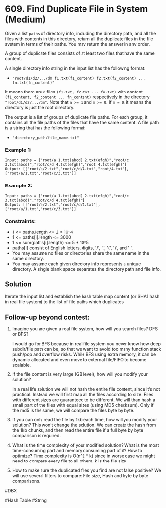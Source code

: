 # 609. Find Duplicate File in System (Medium)

Given a list `paths` of directory info, including the directory path, and all the files with contents in this directory, return all the duplicate files in the file system in terms of their paths. You may return the answer in any order.

A group of duplicate files consists of at least two files that have the same content.

A single directory info string in the input list has the following format:

- `"root/d1/d2/.../dm f1.txt(f1_content) f2.txt(f2_content) ... fn.txt(fn_content)"`

It means there are `n` files `(f1.txt, f2.txt ... fn.txt)` with content `(f1_content, f2_content ... fn_content)` respectively in the directory `"root/d1/d2/.../dm"`. Note that `n >= 1` and `m >= 0`. If `m = 0`, it means the directory is just the root directory.

The output is a list of groups of duplicate file paths. For each group, it contains all the file paths of the files that have the same content. A file path is a string that has the following format:

- `"directory_path/file_name.txt"`

### Example 1:

```
Input: paths = ["root/a 1.txt(abcd) 2.txt(efgh)","root/c 3.txt(abcd)","root/c/d 4.txt(efgh)","root 4.txt(efgh)"]
Output: [["root/a/2.txt","root/c/d/4.txt","root/4.txt"],["root/a/1.txt","root/c/3.txt"]]
```

### Example 2:

```
Input: paths = ["root/a 1.txt(abcd) 2.txt(efgh)","root/c 3.txt(abcd)","root/c/d 4.txt(efgh)"]
Output: [["root/a/2.txt","root/c/d/4.txt"],["root/a/1.txt","root/c/3.txt"]]
```

### Constraints:

- 1 <= paths.length <= 2 \* 10^4
- 1 <= paths[i].length <= 3000
- 1 <= sum(paths[i].length) <= 5 \* 10^5
- paths[i] consist of English letters, digits, '/', '.', '(', ')', and ' '.
- You may assume no files or directories share the same name in the same directory.
- You may assume each given directory info represents a unique directory. A single blank space separates the directory path and file info.

## Solution

Iterate the input list and establish the hash table map content (or SHA1 hash in real file system) to the list of file paths which duplicates.

## Follow-up beyond contest:

1. Imagine you are given a real file system, how will you search files? DFS or BFS?

   I would go for BFS because in real file system you never know how deep subdir/file path can be, so that we want to avoid too many function stack push/pop and overflow risks. While BFS using extra memory, it can be dynamic allocated and even move to external file/FIFO to become scalable.

2. If the file content is very large (GB level), how will you modify your solution?

   In a real life solution we will not hash the entire file content, since it’s not practical. Instead we will first map all the files according to size. Files with different sizes are guaranteed to be different. We will than hash a small part of the files with equal sizes (using MD5 checksum). Only if the md5 is the same, we will compare the files byte by byte.

3. If you can only read the file by 1kb each time, how will you modify your solution?
   This won’t change the solution. We can create the hash from the 1kb chunks, and then read the entire file if a full byte by byte comparison is required.

4. What is the time complexity of your modified solution? What is the most time-consuming part and memory consuming part of it? How to optimize?
   Time complexity is O(n^2 \* k) since in worse case we might need to compare every file to all others. k is the file size

5. How to make sure the duplicated files you find are not false positive?
   We will use several filters to compare: File size, Hash and byte by byte comparisons.

#DBX

#Hash Table #String
